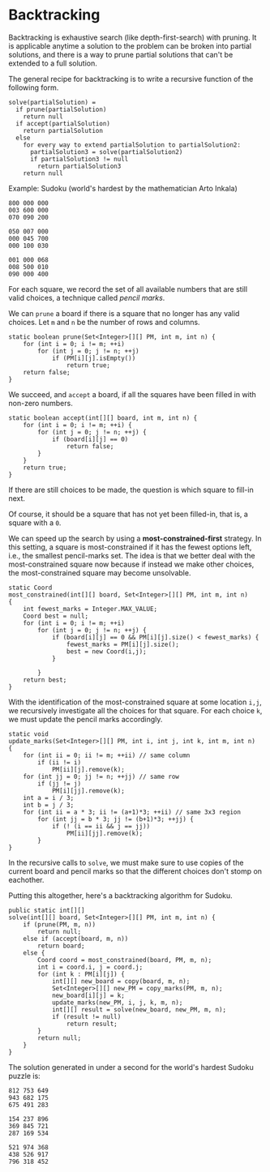 # Backtracking

Backtracking is exhaustive search (like depth-first-search) with
pruning. It is applicable anytime a solution to the problem can be
broken into partial solutions, and there is a way to prune partial
solutions that can't be extended to a full solution.

The general recipe for backtracking is to write a recursive function
of the following form.

    solve(partialSolution) =
      if prune(partialSolution) 
        return null
      if accept(partialSolution)
        return partialSolution
      else
        for every way to extend partialSolution to partialSolution2:
          partialSolution3 = solve(partialSolution2)
          if partialSolution3 != null
            return partialSolution3
        return null

Example: Sudoku (world's hardest by the mathematician Arto Inkala)

    800 000 000
    003 600 000
    070 090 200

    050 007 000
    000 045 700
    000 100 030

    001 000 068
    008 500 010
    090 000 400

For each square, we record the set of all available numbers that are
still valid choices, a technique called *pencil marks*.

We can `prune` a board if there is a square that no longer has any
valid choices. Let `m` and `n` be the number of rows and columns.

    static boolean prune(Set<Integer>[][] PM, int m, int n) {
        for (int i = 0; i != m; ++i)
            for (int j = 0; j != n; ++j)
                if (PM[i][j].isEmpty())
                    return true;
        return false;
    }
    
We succeed, and `accept` a board, if all the squares have been filled
in with non-zero numbers.

    static boolean accept(int[][] board, int m, int n) {
        for (int i = 0; i != m; ++i) {
            for (int j = 0; j != n; ++j) {
                if (board[i][j] == 0)
                    return false;
            }
        }
        return true;
    }

If there are still choices to be made, the question is which square to
fill-in next. 

Of course, it should be a square that has not yet been filled-in, that
is, a square with a `0`.

We can speed up the search by using a **most-constrained-first**
strategy. In this setting, a square is most-constrained if it has the
fewest options left, i.e., the smallest pencil-marks set.  The idea is
that we better deal with the most-constrained square now because if
instead we make other choices, the most-constrained square may become
unsolvable.
  
    static Coord
    most_constrained(int[][] board, Set<Integer>[][] PM, int m, int n)
    {
        int fewest_marks = Integer.MAX_VALUE;
        Coord best = null;
        for (int i = 0; i != m; ++i)
            for (int j = 0; j != n; ++j) {
                if (board[i][j] == 0 && PM[i][j].size() < fewest_marks) {
                    fewest_marks = PM[i][j].size();
                    best = new Coord(i,j);
                }

            }
        return best;
    }

With the identification of the most-constrained square at some location `i,j`,
we recursively investigate all the choices for that square. 
For each choice `k`, we must update the pencil marks accordingly.

    static void
    update_marks(Set<Integer>[][] PM, int i, int j, int k, int m, int n)
    {
        for (int ii = 0; ii != m; ++ii) // same column
            if (ii != i)
                PM[ii][j].remove(k);
        for (int jj = 0; jj != n; ++jj) // same row
            if (jj != j)
                PM[i][jj].remove(k);
        int a = i / 3;
        int b = j / 3;
        for (int ii = a * 3; ii != (a+1)*3; ++ii) // same 3x3 region
            for (int jj = b * 3; jj != (b+1)*3; ++jj) {
                if (! (i == ii && j == jj))
                    PM[ii][jj].remove(k);
            }
    }

In the recursive calls to `solve`, we must make sure to use copies of
the current board and pencil marks so that the different choices don't
stomp on eachother.

Putting this altogether, here's a backtracking algorithm for Sudoku.

    public static int[][] 
    solve(int[][] board, Set<Integer>[][] PM, int m, int n) {
        if (prune(PM, m, n))
            return null;
        else if (accept(board, m, n))
            return board;
        else {
            Coord coord = most_constrained(board, PM, m, n);
            int i = coord.i, j = coord.j;
            for (int k : PM[i][j]) {
                int[][] new_board = copy(board, m, n);
                Set<Integer>[][] new_PM = copy_marks(PM, m, n);
                new_board[i][j] = k;
                update_marks(new_PM, i, j, k, m, n);
                int[][] result = solve(new_board, new_PM, m, n);
                if (result != null)
                    return result;
            }
            return null;
        }
    }

The solution generated in under a second for the world's hardest Sudoku
puzzle is:

    812 753 649
    943 682 175
    675 491 283

    154 237 896
    369 845 721
    287 169 534

    521 974 368
    438 526 917
    796 318 452
